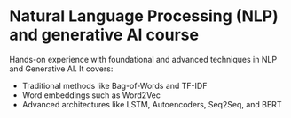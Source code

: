 # Natural Language Processing (NLP) and generative AI course

Hands-on experience with foundational and advanced techniques in NLP and Generative AI. It covers:
- Traditional methods like Bag-of-Words and TF-IDF
- Word embeddings such as Word2Vec
- Advanced architectures like LSTM, Autoencoders, Seq2Seq, and BERT
